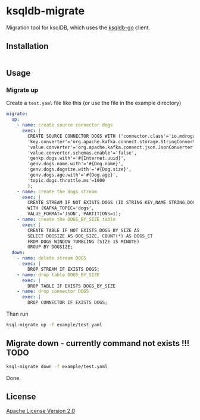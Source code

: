# ksqldb-migrate

Migration tool for ksqlDB, which uses the [ksqldb-go](https://github.com/thmeitz/ksqldb-go) client.

## Installation

```bash

```

## Usage

### Migrate up

Create a `test.yaml` file like this (or use the file in the example directory)

```yaml
migrate:
  up:
    - name: create source connector dogs
      exec: |
        CREATE SOURCE CONNECTOR DOGS WITH ('connector.class'='io.mdrogalis.voluble.VolubleSourceConnector', \
        'key.converter'='org.apache.kafka.connect.storage.StringConverter',
        'value.converter'='org.apache.kafka.connect.json.JsonConverter',
        'value.converter.schemas.enable'='false',
        'genkp.dogs.with'='#{Internet.uuid}',
        'genv.dogs.name.with'='#{Dog.name}',
        'genv.dogs.dogsize.with'='#{Dog.size}',
        'genv.dogs.age.with'='#{Dog.age}',
        'topic.dogs.throttle.ms'=1000 
        );
    - name: create the dogs stream
      exec: |
        CREATE STREAM IF NOT EXISTS DOGS (ID STRING KEY,NAME STRING,DOGSIZE STRING, AGE STRING) 
        WITH (KAFKA_TOPIC='dogs', 
        VALUE_FORMAT='JSON', PARTITIONS=1);
    - name: create the DOGS_BY_SIZE table
      exec: |
        CREATE TABLE IF NOT EXISTS DOGS_BY_SIZE AS 
        SELECT DOGSIZE AS DOG_SIZE, COUNT(*) AS DOGS_CT 
        FROM DOGS WINDOW TUMBLING (SIZE 15 MINUTE) 
        GROUP BY DOGSIZE;
  down:
    - name: delete stream DOGS
      exec: |
        DROP STREAM IF EXISTS DOGS;
    - name: drop table DOGS_BY_SIZE
      exec: |
        DROP TABLE IF EXISTS DOGS_BY_SIZE
    - name: drop connector DOGS
      exec: |
        DROP CONNECTOR IF EXISTS DOGS;
```

Than run

```bash
ksql-migrate up -f example/test.yaml
```

## Migrate down - currently command not exists !!! TODO

```bash
ksql-migrate down -f example/test.yaml
```

Done.

## License

[Apache License Version 2.0](LICENSE)
